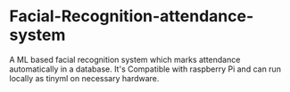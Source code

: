 # Facial-Recognition-attendance-system
A ML based facial recognition system which marks attendance automatically in a database. It's Compatible with raspberry Pi and can run locally as tinyml on necessary hardware.
